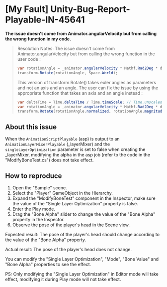 # [My Fault] Unity-Bug-Report-Playable-IN-45641

**The issue doesn't come from Animator.angularVelocity but from calling the wrong function in my code.**

> Resolution Notes: The issue doesn't come from Animator.angularVelocity but from calling the wrong function in the user code :
> ```csharp
> var rotationAngle = _animator.angularVelocity * Mathf.Rad2Deg * deltaTime;
> transform.Rotate(rotationAngle, Space.World);
> ```
> 
> This version of transform.Rotate() takes euler angles as parameters and not an axis and an angle. The user can fix the issue by using the appropriate function that takes an axis and an angle instead :
> ```csharp
> var deltaTime = Time.deltaTime / Time.timeScale; // Time.unscaledDeltaTime is not always accurate
> var rotationAngle = _animator.angularVelocity * Mathf.Rad2Deg * deltaTime;
> transform.Rotate(rotationAngle.normalized, rotationAngle.magnitude, Space.World);
> ```

## About this issue

When the `AnimationScriptPlayable` (asp) is output to an `AnimationLayerMixerPlayable` (_layerMixer) and the `singleLayerOptimization` parameter is set to false when creating the _layerMixer, modifying the alpha in the asp job (refer to the code in the "ModifyBoneTest.cs") does not take effect.

## How to reproduce

1. Open the "Sample" scene.
2. Select the "Player" GameObject in the Hierarchy.
3. Expand the "ModifyBoneTest" component in the Inspector, make sure the value of the "Single Layer Optimization" property is false.
4. Enter the Play mode.
5. Drag the "Bone Alpha" slider to change the value of the "Bone Alpha" property in the Inspector.
6. Observe the pose of the player's head in the Scene view.

Expected result: The pose of the player's head should change according to the value of the "Bone Alpha" property.

Actual result: The pose of the player's head does not change.

You can modify the "Single Layer Optimization", "Mode", "Bone Value" and "Bone Alpha" properties to see the effect.

PS: Only modifying the "Single Layer Optimization" in Editor mode will take effect, modifying it during Play mode will not take effect.
